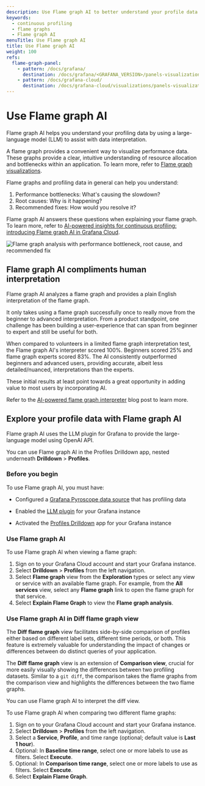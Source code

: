 ```yaml
---
description: Use Flame graph AI to better understand your profile data and flame graphs.
keywords:
  - continuous profiling
  - flame graphs
  - Flame graph AI
menuTitle: Use Flame graph AI
title: Use Flame graph AI
weight: 100
refs:
  flame-graph-panel:
    - pattern: /docs/grafana/
      destination: /docs/grafana/<GRAFANA_VERSION>/panels-visualizations/visualizations/flame-graph/
    - pattern: /docs/grafana-cloud/
      destination: /docs/grafana-cloud/visualizations/panels-visualizations/visualizations/flame-graph/
---
```


# Use Flame graph AI

Flame graph AI helps you understand your profiling data by using a large-language model (LLM) to assist with data interpretation.

A flame graph provides a convenient way to visualize performance data.
These graphs provide a clear, intuitive understanding of resource allocation and bottlenecks within an application.
To learn more, refer to [Flame graph visualizations](ref:flame-graph-panel).

Flame graphs and profiling data in general can help you understand:

1. Performance bottlenecks: What's causing the slowdown?
1. Root causes: Why is it happening?
1. Recommended fixes: How would you resolve it?

Flame graph AI answers these questions when explaining your flame graph.
To learn more, refer to [AI-powered insights for continuous profiling: introducing Flame graph AI in Grafana Cloud](https://grafana.com/blog/2024/05/15/ai-powered-insights-for-continuous-profiling-introducing-flame-graph-ai-in-grafana-cloud/).

![Flame graph analysis with performance bottleneck, root cause, and recommended fix](/media/docs/grafana-cloud/profiles/pyorsope-flamegraph-ai-analysis.png)

## Flame graph AI compliments human interpretation

Flame graph AI analyzes a flame graph and provides a plain English interpretation of the flame graph.

It only takes using a flame graph successfully once to really move from the beginner to advanced interpretation.
From a product standpoint, one challenge has been building a user-experience that can span from beginner to expert and still be useful for both.

When compared to volunteers in a limited flame graph interpretation test, the Flame graph AI's interpreter scored 100%. Beginners scored 25% and flame graph experts scored 83%.
The AI consistently outperformed beginners and advanced users, providing accurate, albeit less detailed/nuanced, interpretations than the experts.

These initial results at least point towards a great opportunity in adding value to most users by incorporating AI.

Refer to the [AI-powered flame graph interpreter](https://pyroscope.io/blog/ai-powered-flamegraph-interpreter/) blog post to learn more.

## Explore your profile data with Flame graph AI

Flame graph AI uses the LLM plugin for Grafana to provide the large-language model using OpenAI API.

You can use Flame graph AI in the Profiles Drilldown app, nested underneath **Drilldown** > **Profiles**.

### Before you begin

To use Flame graph AI, you must have:

- Configured a [Grafana Pyroscope data source](https://grafana.com/docs/grafana-cloud/connect-externally-hosted/data-sources/pyroscope/) that has profiling data

- Enabled the [LLM plugin](https://grafana.com/docs/grafana-cloud/alerting-and-irm/machine-learning/configure/llm-plugin/) for your Grafana instance
- Activated the [Profiles Drilldown](https://grafana.com/docs/grafana-cloud/visualizations/simplified-exploration/profiles/access/) app for your Grafana instance

### Use Flame graph AI

To use Flame graph AI when viewing a flame graph:

1. Sign on to your Grafana Cloud account and start your Grafana instance.
1. Select **Drilldown** > **Profiles** from the left navigation.
1. Select **Flame graph** view from the **Exploration** types or select any view or service with an available flame graph. For example, from the **All services** view, select any **Flame graph** link to open the flame graph for that service.
1. Select **Explain Flame Graph** to view the **Flame graph analysis**.

### Use Flame graph AI in Diff flame graph view

The **Diff flame graph** view facilitates side-by-side comparison of profiles either based on different label sets, different time periods, or both. This feature is extremely valuable for understanding the impact of changes or differences between do distinct queries of your application.

The **Diff flame graph** view is an extension of **Comparison view**, crucial for more easily visually showing the differences between two profiling datasets.
Similar to a `git diff`, the comparison takes the flame graphs from the comparison view and highlights the differences between the two flame graphs.

You can use Flame graph AI to interpret the diff view.

To use Flame graph AI when comparing two different flame graphs:

1. Sign on to your Grafana Cloud account and start your Grafana instance.
1. Select **Drilldown** > **Profiles** from the left navigation.
1. Select a **Service**, **Profile**, and time range (optional; default value is **Last 1 hour**).
1. Optional: In **Baseline time range**, select one or more labels to use as filters. Select **Execute**.
1. Optional: In **Comparison time range**, select one or more labels to use as filters. Select **Execute**.
1. Select **Explain Flame Graph**.
